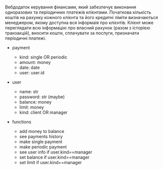 Вебдодаток керування фінансами, який забезпечує виконання одноразових та періодичних платежів клієнтами. Початкова кількість коштів на рахунку кожного клієнта та його кредитні ліміти визначаються менеджером, якому доступна вся інформаія про клієнтів. Клієнт може переглядати всю інформацію про власний рахунок (разом з історією транзакцій), вносити кошти, сплачувати за послуги, призначати періодичні платежі.

- payment 
  - kind: single OR periodic 
  - amount: money 
  - date: date
  - user: user.id
- user 
  - name: str 
  - password: str (maybe) 
  - balance: money 
  - limit: money 
  - kind: client OR manager

- functions 
  - add money to balance 
  - see payments history 
  - make single payment 
  - make periodic payment
  - see user info if user.kind==manager
  - set balance if user.kind==manager
  - set limit if user.kind==manager
